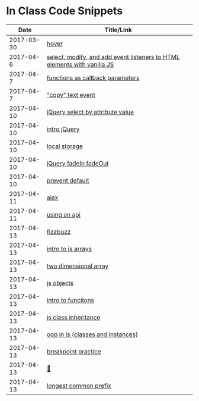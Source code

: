 
# In Class Code Snippets

| Date | Title/Link |
|------|------------|
| 2017-03-30 | [hover](https://jsfiddle.net/hoten/MBLZx/2173/) |
| 2017-04-6 | [select, modify, and add event listeners to HTML elements with vanilla JS](https://jsfiddle.net/hoten/26t1fq8n/2/) |
| 2017-04-7 | [functions as callback parameters](https://jsfiddle.net/hoten/Lrqaswnr/2/) |
| 2017-04-7 | ["copy" text event](https://jsfiddle.net/hoten/7bcjwhrp/) |
| 2017-04-10 | [jQuery select by attribute value](https://jsfiddle.net/hoten/16y76a7r/3/) |
| 2017-04-10 | [intro jQuery](https://jsfiddle.net/hoten/9dcvhh9h/1/) |
| 2017-04-10 | [local storage](https://jsfiddle.net/hoten/t8nhkmdk/2/) |
| 2017-04-10 | [jQuery fadeIn fadeOut](https://jsfiddle.net/hoten/xrhx6Lyc/1/) |
| 2017-04-10 | [prevent default](https://jsfiddle.net/hoten/jho05Le5/4/) |
| 2017-04-11 | [ajax](https://jsfiddle.net/hoten/y25uckam/) |
| 2017-04-11 | [using an api](https://jsfiddle.net/hoten/L1kqbp4b/) |
| 2017-04-13 | [fizzbuzz](https://repl.it/Gux1/0) |
| 2017-04-13 | [intro to js arrays](https://repl.it/Guov/0) |
| 2017-04-13 | [two dimensional array](https://repl.it/GvB4/0) |
| 2017-04-13 | [js objects](https://repl.it/Gw5I/8) |
| 2017-04-13 | [intro to funcitons](https://repl.it/GvDx/1) |
| 2017-04-13 | [js class inheritance](https://repl.it/HHCU/2) |
| 2017-04-13 | [oop in js (classes and instances)](https://repl.it/Gy9s/8) |
| 2017-04-13 | [breakpoint practice](https://repl.it/HA6m/1) |
| 2017-04-13 | [🍕](https://repl.it/HAoC/2) |
| 2017-04-13 | [longest common prefix](https://repl.it/HIh5/0) |

